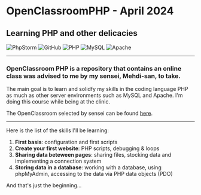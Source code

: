 # OpenClassroomPHP - April 2024

## Learning PHP and other delicacies
![PhpStorm](https://img.shields.io/badge/phpstorm-143?style=for-the-badge&logo=phpstorm&logoColor=black&color=black&labelColor=darkorchid) 
![GitHub](https://img.shields.io/badge/github-%23121011.svg?style=for-the-badge&logo=github&logoColor=white)
![PHP](https://img.shields.io/badge/php-%23777BB4.svg?style=for-the-badge&logo=php&logoColor=white)
![MySQL](https://img.shields.io/badge/mysql-4479A1.svg?style=for-the-badge&logo=mysql&logoColor=white) 
![Apache](https://img.shields.io/badge/apache-%23D42029.svg?style=for-the-badge&logo=apache&logoColor=white)


---

### OpenClassroom PHP is a repository that contains an online class was advised to me by my sensei, Mehdi-san, to take.
The main goal is to learn and solidfy my skills in the coding language PHP as much as other server environments such as MySQL and Apache. 
I'm doing this course while being at the clinic.

The OpenClassroom selected by sensei can be found [here](https://openclassrooms.com/fr/courses/918836-concevez-votre-site-web-avec-php-et-mysql/).

---

Here is the list of the skills I'll be learning:
1. **First basis**: configuration and first scripts
2. **Create your first website**: PHP scripts, debugging & loops
3. **Sharing data beteween pages**: sharing files, stocking data and implementing a connection system
4. **Storing data in a database**: working with a database, using phpMyAdmin, accessing to the data via PHP data objects (PDO)

And that's just the beginning...
